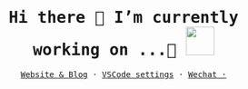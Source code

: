 <br/>
<br/>
<samp ><h1 align=center> Hi there 👋 I’m currently working on ...🔭 <img src = "https://raw.githubusercontent.com/MartinHeinz/MartinHeinz/master/wave.gif" width = 50px></h1> </samp>
<samp>
    <p align=center>
    <a href="">Website & Blog</a> ·
    <a href="">VSCode settings</a> ·
    <a href>Wechat ·</a>
    </p>
</samp>



<!--
**anshengng/anshengng** is a ✨ _special_ ✨ repository because its `README.md` (this file) appears on your GitHub profile.

Here are some ideas to get you started:

- 🔭 I’m currently working on ...
- 🌱 I’m currently learning ...
- 👯 I’m looking to collaborate on ...
- 🤔 I’m looking for help with ...
- 💬 Ask me about ...
- 📫 How to reach me: ...
- 😄 Pronouns: ...
- ⚡ Fun fact: ...
-->
